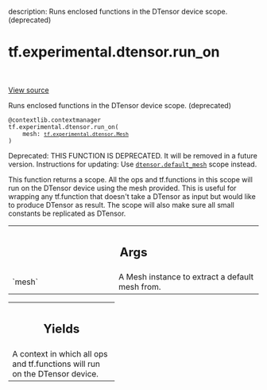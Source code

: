 description: Runs enclosed functions in the DTensor device scope. (deprecated)

<div itemscope itemtype="http://developers.google.com/ReferenceObject">
<meta itemprop="name" content="tf.experimental.dtensor.run_on" />
<meta itemprop="path" content="Stable" />
</div>

# tf.experimental.dtensor.run_on

<!-- Insert buttons and diff -->

<table class="tfo-notebook-buttons tfo-api nocontent" align="left">

</table>

<a target="_blank" class="external" href="/code/stable/tensorflow/dtensor/python/api.py">View source</a>



Runs enclosed functions in the DTensor device scope. (deprecated)


<pre class="devsite-click-to-copy prettyprint lang-py tfo-signature-link">
<code>@contextlib.contextmanager</code>
<code>tf.experimental.dtensor.run_on(
    mesh: <a href="../../../tf/experimental/dtensor/Mesh.md"><code>tf.experimental.dtensor.Mesh</code></a>
)
</code></pre>



<!-- Placeholder for "Used in" -->

Deprecated: THIS FUNCTION IS DEPRECATED. It will be removed in a future version.
Instructions for updating:
Use <a href="../../../tf/experimental/dtensor/default_mesh.md"><code>dtensor.default_mesh</code></a> scope instead.

This function returns a scope. All the ops and tf.functions in this scope will
run on the DTensor device using the mesh provided.
This is useful for wrapping any tf.function that doesn't take a DTensor as
input but would like to produce DTensor as result. The scope will also make
sure all small constants be replicated as DTensor.

<!-- Tabular view -->
 <table class="responsive fixed orange">
<colgroup><col width="214px"><col></colgroup>
<tr><th colspan="2"><h2 class="add-link">Args</h2></th></tr>

<tr>
<td>
`mesh`<a id="mesh"></a>
</td>
<td>
A Mesh instance to extract a default mesh from.
</td>
</tr>
</table>



<!-- Tabular view -->
 <table class="responsive fixed orange">
<colgroup><col width="214px"><col></colgroup>
<tr><th colspan="2"><h2 class="add-link">Yields</h2></th></tr>
<tr class="alt">
<td colspan="2">
A context in which all ops and tf.functions will run on the DTensor device.
</td>
</tr>

</table>

